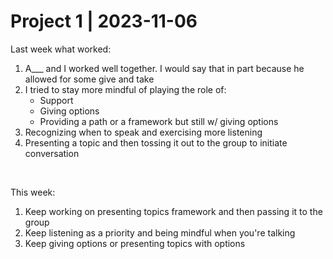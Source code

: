 # Project 1 | 2023-11-06

Last week what worked:
1. A___ and I worked well together. I would say that in part because he allowed for some give and take
1. I tried to stay more mindful of playing the role of:
    - Support
    - Giving options
    - Providing a path or a framework but still w/ giving options
1. Recognizing when to speak and exercising more listening
1. Presenting a topic and then tossing it out to the group to initiate conversation

<br>

This week:

1. Keep working on presenting topics framework and then passing it to the group
1. Keep listening as a priority and being mindful when you're talking
1. Keep giving options or presenting topics with options
